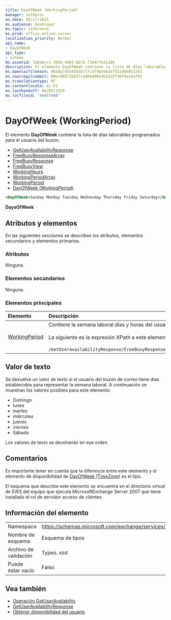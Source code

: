 ```yaml
---
title: DayOfWeek (WorkingPeriod)
manager: sethgros
ms.date: 09/17/2015
ms.audience: Developer
ms.topic: reference
ms.prod: office-online-server
localization_priority: Normal
api_name:
- DayOfWeek
api_type:
- schema
ms.assetid: 7a8a8cc1-392b-4db5-bb76-710477e31396
description: El elemento DayOfWeek contiene la lista de días laborables programados para el usuario del buzón.
ms.openlocfilehash: 06d4a7d5541b3b71fcbf9be9beb7512d06853283
ms.sourcegitcommit: 88ec988f2bb67c1866d06b361615f3674a24e795
ms.translationtype: MT
ms.contentlocale: es-ES
ms.lasthandoff: 06/03/2020
ms.locfileid: "44457448"
---
```

# <a name="dayofweek-workingperiod"></a>DayOfWeek (WorkingPeriod)

El elemento **DayOfWeek** contiene la lista de días laborables programados para el usuario del buzón. 
  
- [GetUserAvailabilityResponse](getuseravailabilityresponse.md)  
- [FreeBusyResponseArray](freebusyresponsearray.md)  
- [FreeBusyResponse](freebusyresponse.md)  
- [FreeBusyView](freebusyview.md)  
- [WorkingHours](workinghours-ex15websvcsotherref.md)  
- [WorkingPeriodArray](workingperiodarray.md) 
- [WorkingPeriod](workingperiod.md)  
- [DayOfWeek (WorkingPeriod)](dayofweek-workingperiod.md)
  
```xml
<DayOfWeek>Sunday Monday Tuesday Wednesday Thursday Friday Saturday</DayOfWeek>
```

**DaysOfWeek**

## <a name="attributes-and-elements"></a>Atributos y elementos

En las siguientes secciones se describen los atributos, elementos secundarios y elementos primarios.
  
### <a name="attributes"></a>Atributos

Ninguna.
  
### <a name="child-elements"></a>Elementos secundarios

Ninguna.
  
### <a name="parent-elements"></a>Elementos principales

|**Elemento**|**Descripción**|
|:-----|:-----|
|[WorkingPeriod](workingperiod.md) <br/> |Contiene la semana laboral días y horas del usuario del buzón de correo.<br/><br/>La siguiente es la expresión XPath a este elemento:<br/><br/>`/GetUserAvailabilityResponse/FreeBusyResponseArray/FreeBusyResponse/FreeBusyView/WorkingHours/WorkingPeriodArray/WorkingPeriod[i[` <br/> |
   
## <a name="text-value"></a>Valor de texto

Se devuelve un valor de texto si el usuario del buzón de correo tiene días establecidos para representar la semana laboral. A continuación se muestran los valores posibles para este elemento:
  
- Domingo    
- lunes    
- martes    
- miércoles    
- jueves    
- viernes    
- Sábado 
    
Los valores de texto se devolverán en ese orden.
  
## <a name="remarks"></a>Comentarios

Es importante tener en cuenta que la diferencia entre este elemento y el elemento de disponibilidad de [DayOfWeek (TimeZone)](dayofweek-timezone.md) es el tipo. 
  
El esquema que describe este elemento se encuentra en el directorio virtual de EWS del equipo que ejecuta MicrosoftExchange Server 2007 que tiene instalado el rol de servidor acceso de clientes.
  
## <a name="element-information"></a>Información del elemento

|||
|:-----|:-----|
|Namespace  <br/> |https://schemas.microsoft.com/exchange/services/2006/types  <br/> |
|Nombre de esquema  <br/> |Esquema de tipos  <br/> |
|Archivo de validación  <br/> |Types. xsd  <br/> |
|Puede estar vacío  <br/> |Falso  <br/> |
   
## <a name="see-also"></a>Vea también

- [Operación GetUserAvailability](getuseravailability-operation.md)  
- [GetUserAvailabilityResponse](getuseravailabilityresponse.md)
- [Obtener disponibilidad del usuario](https://msdn.microsoft.com/library/d4133fcb-9b0f-4e6b-aadf-a389da83516a%28Office.15%29.aspx)

